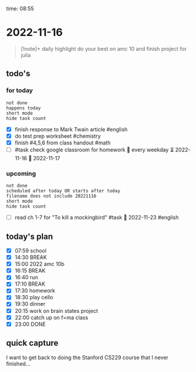 time: 08:55

# 2022-11-16

>[!note]+ daily highlight
>do your best on amc 10 and finish project for julia

## todo's 
### for today
```tasks
not done
happens today
short mode
hide task count
```

- [x] finish response to Mark Twain article #english
- [x] do test prep worksheet #chemistry 
- [x] finish #4,5,6 from class handout #math 
- [ ] #task check google classroom for homework 🔁 every weekday ⏳ 2022-11-16 📅 2022-11-17
### upcoming
```tasks
not done
scheduled after today OR starts after today
filename does not include 20221116
short mode
hide task count
```
- [ ] read ch 1-7 for "To kill a mockingbird" #task 📅 2022-11-23 #english 
## today's plan
- [x] 07:59 school
- [x] 14:30 BREAK
- [x] 15:00 2022 amc 10b
- [x] 16:15 BREAK
- [x] 16:40 run
- [x] 17:10 BREAK
- [x] 17:30 homework
- [x] 18:30 play cello
- [x] 19:30 dinner
- [x] 20:15 work on brain states project
- [x] 22:00 catch up on f=ma class
- [x] 23:00 DONE

## quick capture
I want to get back to doing the Stanford CS229 course that I never finished...